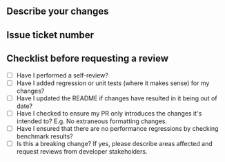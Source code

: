 ## Describe your changes

## Issue ticket number

## Checklist before requesting a review
- [ ] Have I performed a self-review?
- [ ] Have I added regression or unit tests (where it makes sense) for my changes?
- [ ] Have I updated the README if changes have resulted in it being out of date?
- [ ] Have I checked to ensure my PR only introduces the changes it's intended to? E.g. No extraneous formatting changes.
- [ ] Have I ensured that there are no performance regressions by checking benchmark results?
- [ ] Is this a breaking change? If yes, please describe areas affected and request reviews from developer stakeholders. 
